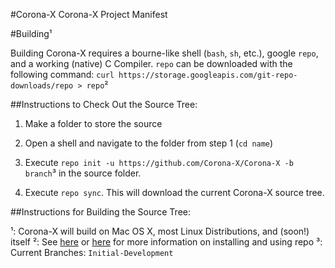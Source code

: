 #Corona-X
Corona-X Project Manifest

#Building¹

Building Corona-X requires a bourne-like shell (`bash`, `sh`, etc.), google `repo`, and a working (native) C Compiler.
`repo` can be downloaded with the following command: `curl https://storage.googleapis.com/git-repo-downloads/repo > repo`²

##Instructions to Check Out the Source Tree:

1. Make a folder to store the source

2. Open a shell and navigate to the folder from step 1 (`cd name`)

4. Execute `repo init -u https://github.com/Corona-X/Corona-X -b branch`³ in the source folder.

5. Execute `repo sync`. This will download the current Corona-X source tree.

##Instructions for Building the Source Tree:



¹: Corona-X will build on Mac OS X, most Linux Distributions, and (soon!) itself
²: See [here](https://code.google.com/p/git-repo/) or [here](http://source.android.com/source/downloading.html) for more information on installing and using repo
³: Current Branches: `Initial-Development`
